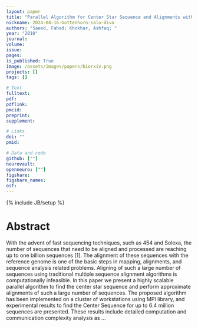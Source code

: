 ```yaml
---
layout: paper
title: "Parallel Algorithm for Center Star Sequence and Alignments with Applications to Short Reads"
nickname: 2024-04-16-bottenhorn-salo-diva
authors: "Saeed, Fahad; Khokhar, Ashfaq; "
year: "2010"
journal: 
volume: 
issue:
pages: 
is_published: True
image: /assets/images/papers/biorxiv.png
projects: []
tags: []

# Text
fulltext:
pdf:
pdflink:
pmcid:
preprint: 
supplement:

# Links
doi: ""
pmid:

# Data and code
github: [""]
neurovault:
openneuro: [""]
figshare:
figshare_names:
osf:
---
```

{% include JB/setup %}

# Abstract

With the advent of fast sequencing techniques, such as 454 and Solexa, the number of sequences that need to be aligned and processed are reaching up to one billion sequences [1]. The alignment of these sequences with the reference genome is one of the basic steps in mapping, alignments, and sequence analysis related problems. Aligning of such a large number of sequences using traditional multiple sequence alignment algorithms is computationally infeasible. In this paper we present a highly scalable parallel algorithm to find the center star sequence and perform approximate alignments of such a large number of sequences. The proposed algorithm has been implemented on a cluster of workstations using MPI library, and experimental results to find the Center Sequence for up to 6.4 million sequences are presented. These results include detailed computation and communication complexity analysis as …
